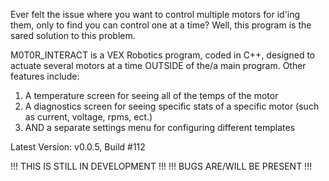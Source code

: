 Ever felt the issue where you want to control multiple motors for id'ing them, only to find you can control one at a time? Well, this program is the sared solution to this problem.

M0T0R_INTERACT is a VEX Robotics program, coded in C++, designed to actuate several motors at a time OUTSIDE of the/a main program.
Other features include:
  1. A temperature screen for seeing all of the temps of the motor
  2. A diagnostics screen for seeing specific stats of a specific motor (such as current, voltage, rpms, ect.)
  3. AND a separate settings menu for configuring different templates

Latest Version: v0.0.5, Build #112

!!! THIS IS STILL IN DEVELOPMENT !!!
!!! BUGS ARE/WILL BE PRESENT !!!
